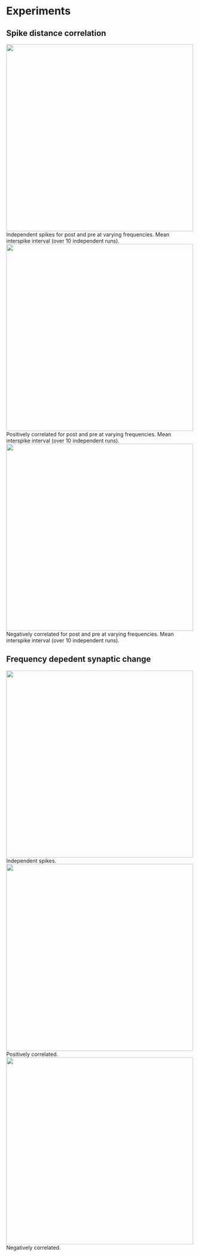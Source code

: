 # Experiments

## Spike distance correlation

<img src="https://github.com/WillianSG/learning_rule/blob/main/metrics/imgs/Independent_Spike_Distance_10Repetition.png" width="500" height="500">

<caption>Independent spikes for post and pre at varying frequencies. Mean interspike interval (over 10 independent runs).</caption>

<img src="https://github.com/WillianSG/learning_rule/blob/main/metrics/imgs/positiveCorrelated_Spike_Distance_10Repetition.png" width="500" height="500">

<caption>Positively correlated for post and pre at varying frequencies. Mean interspike interval (over 10 independent runs).</caption>

<img src="https://github.com/WillianSG/learning_rule/blob/main/metrics/imgs/negativeCorrelated_Spike_Distance_10Repetition.png" width="500" height="500">

<caption>Negatively correlated for post and pre at varying frequencies. Mean interspike interval (over 10 independent runs).</caption>

## Frequency depedent synaptic change

<img src="https://github.com/WillianSG/learning_rule/tree/main/metrics/imgs/20201126_17_53_firing_freq_parallel_random_mean" width="500" height="500">

<caption>Independent spikes.</caption>

<img src="https://github.com/WillianSG/learning_rule/blob/main/metrics/imgs/20201126_17_48_firing_freq_parallel_positive_mean/20201126_17_48_firing_freq_parallel_positive_drho.png" width="500" height="500">

<caption>Positively correlated.</caption>

<img src="https://github.com/WillianSG/learning_rule/blob/main/metrics/imgs/20201126_17_43_firing_freq_parallel_negative_mean/20201126_17_43_firing_freq_parallel_negative_drho.png" width="500" height="500">

<caption>Negatively correlated.</caption>

